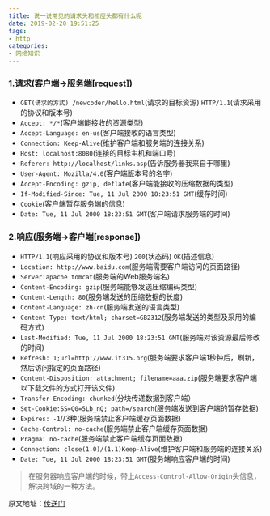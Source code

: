 ```yaml
---
title: 说一说常见的请求头和相应头都有什么呢
date: 2019-02-20 19:51:25
tags:
- http 
categories:
- 网络知识
---
```

### 1.请求(客户端->服务端[request]) 
<!--more-->
* `GET(请求的方式) /newcoder/hello.html`(请求的目标资源) `HTTP/1.1`(请求采用的协议和版本号) 
* `Accept: */*`(客户端能接收的资源类型) 
* `Accept-Language: en-us`(客户端接收的语言类型) 
* `Connection: Keep-Alive`(维护客户端和服务端的连接关系) 
* `Host: localhost:8080`(连接的目标主机和端口号) 
* `Referer: http://localhost/links.asp`(告诉服务器我来自于哪里) 
* `User-Agent: Mozilla/4.0`(客户端版本号的名字) 
* `Accept-Encoding: gzip, deflate`(客户端能接收的压缩数据的类型) 
* `If-Modified-Since: Tue, 11 Jul 2000 18:23:51 GMT`(缓存时间)  
* `Cookie`(客户端暂存服务端的信息) 
* `Date: Tue, 11 Jul 2000 18:23:51 GMT`(客户端请求服务端的时间)

### 2.响应(服务端->客户端[response])
* `HTTP/1.1`(响应采用的协议和版本号) `200`(状态码) `OK`(描述信息)
* `Location: http://www.baidu.com`(服务端需要客户端访问的页面路径) 
* `Server:apache tomcat`(服务端的Web服务端名)
* `Content-Encoding: gzip`(服务端能够发送压缩编码类型) 
* `Content-Length: 80`(服务端发送的压缩数据的长度) 
* `Content-Language: zh-cn`(服务端发送的语言类型) 
* `Content-Type: text/html; charset=GB2312`(服务端发送的类型及采用的编码方式)
* `Last-Modified: Tue, 11 Jul 2000 18:23:51 GMT`(服务端对该资源最后修改的时间)
* `Refresh: 1;url=http://www.it315.org`(服务端要求客户端1秒钟后，刷新，然后访问指定的页面路径)
* `Content-Disposition: attachment; filename=aaa.zip`(服务端要求客户端以下载文件的方式打开该文件)
* `Transfer-Encoding: chunked`(分块传递数据到客户端）  
* `Set-Cookie:SS=Q0=5Lb_nQ; path=/search`(服务端发送到客户端的暂存数据)
* `Expires: -1`//3种(服务端禁止客户端缓存页面数据)
* `Cache-Control: no-cache`(服务端禁止客户端缓存页面数据)  
* `Pragma: no-cache`(服务端禁止客户端缓存页面数据)   
* `Connection: close(1.0)/(1.1)Keep-Alive`(维护客户端和服务端的连接关系)  
* `Date: Tue, 11 Jul 2000 18:23:51 GMT`(服务端响应客户端的时间)

> 在服务器响应客户端的时候，带上`Access-Control-Allow-Origin`头信息，解决跨域的一种方法。

原文地址：[传送门](https://www.nowcoder.com/test/question/done?tid=21233299&qid=55682#summary)